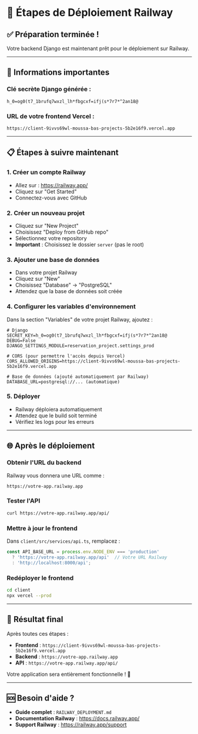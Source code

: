 # 🚀 Étapes de Déploiement Railway

## ✅ Préparation terminée !

Votre backend Django est maintenant prêt pour le déploiement sur Railway.

---

## 🔑 Informations importantes

### **Clé secrète Django générée :**
```
h_0=og0(t7_1brufq7wxzl_lh*fbgcxf=ifj(s*7r7*^2an18@
```

### **URL de votre frontend Vercel :**
```
https://client-9ivvs69wl-moussa-bas-projects-5b2e16f9.vercel.app
```

---

## 📋 Étapes à suivre maintenant

### **1. Créer un compte Railway**
- Allez sur : https://railway.app/
- Cliquez sur "Get Started"
- Connectez-vous avec GitHub

### **2. Créer un nouveau projet**
- Cliquez sur "New Project"
- Choisissez "Deploy from GitHub repo"
- Sélectionnez votre repository
- **Important** : Choisissez le dossier `server` (pas le root)

### **3. Ajouter une base de données**
- Dans votre projet Railway
- Cliquez sur "New"
- Choisissez "Database" → "PostgreSQL"
- Attendez que la base de données soit créée

### **4. Configurer les variables d'environnement**
Dans la section "Variables" de votre projet Railway, ajoutez :

```env
# Django
SECRET_KEY=h_0=og0(t7_1brufq7wxzl_lh*fbgcxf=ifj(s*7r7*^2an18@
DEBUG=False
DJANGO_SETTINGS_MODULE=reservation_project.settings_prod

# CORS (pour permettre l'accès depuis Vercel)
CORS_ALLOWED_ORIGINS=https://client-9ivvs69wl-moussa-bas-projects-5b2e16f9.vercel.app

# Base de données (ajouté automatiquement par Railway)
DATABASE_URL=postgresql://... (automatique)
```

### **5. Déployer**
- Railway déploiera automatiquement
- Attendez que le build soit terminé
- Vérifiez les logs pour les erreurs

---

## 🌐 Après le déploiement

### **Obtenir l'URL du backend**
Railway vous donnera une URL comme :
```
https://votre-app.railway.app
```

### **Tester l'API**
```bash
curl https://votre-app.railway.app/api/
```

### **Mettre à jour le frontend**
Dans `client/src/services/api.ts`, remplacez :
```typescript
const API_BASE_URL = process.env.NODE_ENV === 'production' 
  ? 'https://votre-app.railway.app/api'  // Votre URL Railway
  : 'http://localhost:8000/api';
```

### **Redéployer le frontend**
```bash
cd client
npx vercel --prod
```

---

## 🎯 Résultat final

Après toutes ces étapes :
- **Frontend** : `https://client-9ivvs69wl-moussa-bas-projects-5b2e16f9.vercel.app`
- **Backend** : `https://votre-app.railway.app`
- **API** : `https://votre-app.railway.app/api/`

Votre application sera entièrement fonctionnelle ! 🚀

---

## 🆘 Besoin d'aide ?

- **Guide complet** : `RAILWAY_DEPLOYMENT.md`
- **Documentation Railway** : https://docs.railway.app/
- **Support Railway** : https://railway.app/support 